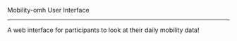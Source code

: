 Mobility-omh User Interface
<hr>

A web interface for participants to look at their daily mobility data!
